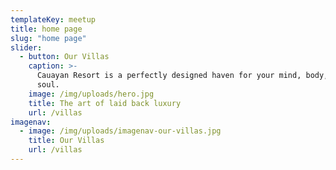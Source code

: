 ```yaml
---
templateKey: meetup
title: home page
slug: "home page"
slider:
  - button: Our Villas
    caption: >-
      Cauayan Resort is a perfectly designed haven for your mind, body, and
      soul.
    image: /img/uploads/hero.jpg
    title: The art of laid back luxury
    url: /villas
imagenav:
  - image: /img/uploads/imagenav-our-villas.jpg
    title: Our Villas
    url: /villas
---
```


